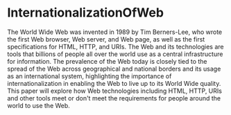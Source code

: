# InternationalizationOfWeb

The World Wide Web was invented in 1989 by Tim Berners-Lee, who wrote the first Web browser, Web server, and Web page, as well as the first specifications for HTML, HTTP, and URIs. The Web and its technologies are tools that billions of people all over the world use as a central infrastructure for information. The prevalence of the Web today is closely tied to the spread of the Web across geographical and national borders and its usage as an international system, highlighting the importance of internationalization in enabling the Web to live up to its World Wide quality. This paper will explore how Web technologies including HTML, HTTP, URIs and other tools meet or don't meet the requirements for people around the world to use the Web.
